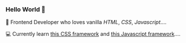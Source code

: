 ### Hello World 👋

👀 Frontend Developer who loves vanilla *HTML*, *CSS*, *Javascript*....

💻 Currently learn [this CSS framework](http://vanilla-css.com/) and [this Javascript framework](http://vanilla-js.com/)....
